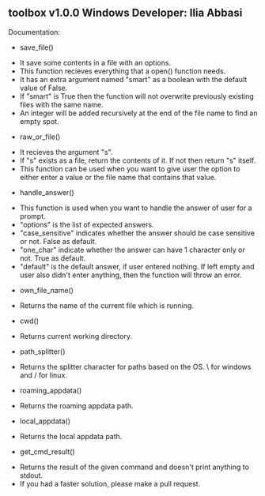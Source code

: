 toolbox v1.0.0  Windows
Developer: Ilia Abbasi
-----------------------------------


Documentation:

* save_file()
 - It save some contents in a file with an options.
 - This function recieves everything that a open() function needs.
 - It has an extra argument named "smart" as a boolean with the default value of False.
 - If "smart" is True then the function will not overwrite previously existing files with the same name.
 - An integer will be added recursively at the end of the file name to find an empty spot.

* raw_or_file()
 - It recieves the argument "s".
 - If "s" exists as a file, return the contents of it. If not then return "s" itself.
 - This function can be used when you want to give user the option to either enter a value or the file name that contains that value.

* handle_answer()
 - This function is used when you want to handle the answer of user for a prompt.
 - "options" is the list of expected answers.
 - "case_sensitive" indicates whether the answer should be case sensitive or not. False as default.
 - "one_char" indicate whether the answer can have 1 character only or not. True as default.
 - "default" is the default answer, if user entered nothing. If left empty and user also didn't enter anything, then the function will throw an error.

* own_file_name()
 - Returns the name of the current file which is running.

* cwd()
 - Returns current working directory.

* path_splitter()
 - Returns the splitter character for paths based on the OS. \ for windows and / for linux.

* roaming_appdata()
 - Returns the roaming appdata path.

* local_appdata()
 - Returns the local appdata path.

* get_cmd_result()
 - Returns the result of the given command and doesn't print anything to stdout.
 - If you had a faster solution, please make a pull request.
